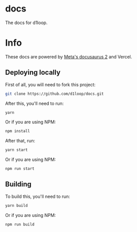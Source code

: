 # docs
The docs for d1loop.

# Info
These docs are powered by [Meta's docusaurus 2](https://github.com/facebook/docusaurus) and Vercel.

## Deploying locally
First of all, you will need to fork this project:
```bash
git clone https://github.com/d1loop/docs.git
```
After this, you'll need to run:
```bash
yarn
```
Or if you are using NPM:
```bash
npm install
```
After that, run:
```bash
yarn start
```
Or if you are using NPM:
```bash
npm run start
```

## Building
To build this, you'll need to run:
```bash
yarn build
```
Or if you are using NPM:
```bash
npm run build
```
